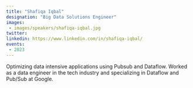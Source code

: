 ```yaml
---
title: "Shafiqa Iqbal"
designation: "Big Data Solutions Engineer"
images:
 - images/speakers/shafiqa-iqbal.jpg
twitter: 
linkedin: https://www.linkedin.com/in/shafiqa-iqbal/
events:
 - 2023
---
```


Optimizing data intensive applications using Pubsub and Dataflow. Worked as a data engineer in the tech industry and specializing in Dataflow and Pub/Sub at Google.